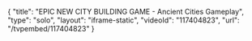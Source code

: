 {
    "title": "EPIC NEW CITY BUILDING GAME - Ancient Cities Gameplay",
    "type": "solo",
    "layout": "iframe-static",
    "videoId": "117404823",
    "url": "\/tvpembed\/117404823"
}